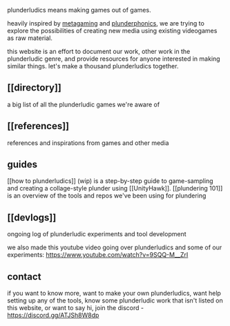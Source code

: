 plunderludics means making games out of games.

heavily inspired by [metagaming](https://www.upress.umn.edu/book-division/books/metagaming) and [plunderphonics](http://plunderphonics.com/), we are trying to explore the possibilities of creating new media using existing videogames as raw material.

this website is an effort to document our work, other work in the plunderludic genre, and provide resources for anyone interested in making similar things. let's make a thousand plunderludics together.

## [[directory]]
a big list of all the plunderludic games we're aware of

## [[references]]
references and inspirations from games and other media 

## guides
[[how to plunderludics]] (wip) is a step-by-step guide to game-sampling and creating a collage-style plunder using [[UnityHawk]].
[[plundering 101]] is an overview of the tools and repos we've been using for plundering

## [[devlogs]]
ongoing log of plunderludic experiments and tool development

we also made this youtube video going over plunderludics and some of our experiments: https://www.youtube.com/watch?v=9SQQ-M__ZrI

## contact
if you want to know more, want to make your own plunderludics, want help setting up any of the tools, know some plunderludic work that isn't listed on this website, or want to say hi, join the discord - https://discord.gg/ATJSh8W8dp